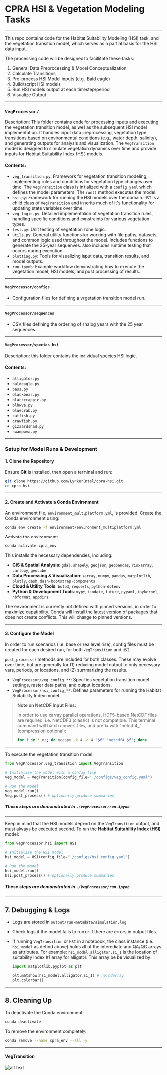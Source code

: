 # CPRA HSI & Vegetation Modeling Tasks
___
This repo contains code for the Habitat Suitability Modeling (HSI) task, and the vegetation transition model, which serves as a partial basis for the HSI data input.

The processing code will be designed to facillitate these tasks:

1. General Data Preprocessing & Model Conceptualization
2. Calculate Transitions
3. Pre-process HSI Model inputs (e.g., Bald eagle)
4. Build/script HSI models 
5. Run HSI models output at each timestep/period
6. Visualize Output

___
### `VegProcessor/`
Description: This folder contains code for processing inputs and executing the vegetation transition model, as well as the subsequent HSI model implementation. It handles input data preprocessing, vegetation type transitions based on environmental conditions (e.g., water depth, salinity), and generating outputs for analysis and visualization. The `VegTransition` model is designed to simulate vegetation dynamics over time and provide inputs for Habitat Suitability Index (HSI) models.

#### Contents:
- `veg_transition.py`: Framework for vegetation transition modeling, implementing rules and conditions for vegetation type changes over time. The `VegTransition` class is initialized with a `config.yaml` which defines the model parameters. The `run()` method executes the model.
- `hsi.py`: Framework for running the HSI models over the domain. `HSI` is a child class of `VegTransition` and inherits much of it's functionality for updating state variables over time.
- `veg_logic.py`: Detailed implementation of vegetation transition rules, handling specific conditions and constraints for various vegetation types.
- `test.py`: Unit testing of vegetation zone logic.
- `utils.py`: General utility functions for working with file paths, datasets, and common logic used throughout the model. Includes functions to generate the 25-year sequenves. Also includes runtime testing that occurs during execution.
- `plotting.py`: Tools for visualizing input data, transition results, and model outputs.
- `run.ipynb`: Example workflow demonstrating how to execute the vegetation model, HSI models, and post processing of results.

___
#### `VegProcessor/configs`

- Configuration files for defining a vegetation transition model run.

___
#### `VegProcessor/sequences`
- CSV files defining the ordering of analog years with the 25 year sequences.

___
#### `VegProcessor/species_hsi`
Description: this folder contains the individual species HSI logic.
#### Contents:
- `alligator.py`
- `baldeagle.py`
- `bass.py`
- `blackbear.py`
- `blackcrappie.py`
- `blhwva.py`
- `bluecrab.py`
- `catfish.py`
- `crawfish.py`
- `gizzardshad.py`
- `swampwva.py`

___
### Setup for Model Runs & Development

#### **1. Clone the Repository**

Ensure **Git** is installed, then open a terminal and run:

```bash
git clone https://github.com/LynkerIntel/cpra-hsi.git
cd cpra-hsi
```

---

#### **2. Create and Activate a Conda Environment**

An environment file, `environment_multiplatform.yml`, is provided. Create the Conda environment using:

```bash
conda env create -f environment/environment_multiplatform.yml
```

Activate the environment:

```bash
conda activate cpra_env
```

This installs the necessary dependencies, including:

- **GIS & Spatial Analysis**: `gdal`, `shapely`, `geojson`, `geopandas`, `rioxarray`, `cartopy`, `geocube`
- **Data Processing & Visualization**: `xarray`, `numpy`, `pandas`, `matplotlib`, `plotly`, `dash`, `dash-bootstrap-components`
- **Cloud & Utility Tools**: `boto3`, `requests`, `python-dotenv`
- **Python & Development Tools**: `mypy`, `isodate`, `future`, `pyyaml`, `ipykernel`, `nbformat`, `appdirs`

The environment is currently not defined with pinned versions, in order to maximize capatibility. Conda will install the latest version of packages that does not create conflicts. This will change to pinned versions.


---

#### **3. Configure the Model**

In order to run scenarios (i.e. base or sea level rise), config files must be created for each desired run, for both `VegTransition` and `HSI`.

`post_process()` methods are included for both classes. These may evolve over time, but are generally for (1) reducing model output to only necessary vars, periods, or locations, and (2) summarizing the results.

- `VegProcessor/veg_config_**`: Specifies vegetation transition model settings, raster data paths, and output locations.
- `VegProcessor/hsi_config_**`: Defines parameters for running the Habitat Suitability Index model.


> **Note on NetCDF Input Files:** 
>
> In order to use xarray parallel operations, HDF5-based NetCDF
> files are required, i.e. NetCDF3 (classic) is not compatible. 
> This terminal command will batch convert files, and prefix with
> "netcdf4_" (compression optional):
> ```bash
> for f in *.nc; do nccopy -k 4 -d 4 "$f" "netcdf4_$f"; done
> ```

---
To execute the vegetation transition model:

```python
from VegProcessor.veg_transition import VegTransition

# Initialize the model with a config file
veg_model = VegTransition(config_file="./configs/veg_config.yaml")

# Run the model
veg_model.run()
Veg.post_process() # optionally produce summaries
```
##### These steps are demonstrated in `./VegProcessor/run.ipynb`
---
Keep in mind that the HSI models depend on the `VegTransition` output, and must always be executed second. To run the **Habitat Suitability Index (HSI)** model:

```python
from VegProcessor.hsi import HSI

# Initialize the HSI model
hsi_model = HSI(config_file="./configs/hsi_config.yaml")

# Run the model
hsi_model.run()
hsi.post_process() # optionally produce summaries
```
##### These steps are demonstrated in `./VegProcessor/run.ipynb`
---

## **7. Debugging & Logs**

- Logs are stored in `output/run-metadata/simulation.log`
- Check logs if the model fails to run or if there are errors in output files.
- If running `VegTransition` or `HSI` in a notebook, the class instance (i.e. `hsi_model` as defind above) holds all of the interediate and QA/QC arrays as attributes. For example: `hsi_model.alligator.si_1` is the location of suitability index #1 array for alligator. This array be be visualized by:

    ```python
    import matplotlib.pyplot as plt

    plt.matshow(hsi_model.alligator.si_1) # np.ndarray
    plt.colorbar()
    ```

---

## **8. Cleaning Up**

To deactivate the Conda environment:

```bash
conda deactivate
```

To remove the environment completely:

```bash
conda remove --name cpra_env --all -y
```
___
#### VegTransition
![alt text](./fig.png)